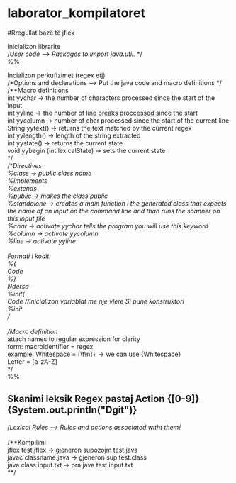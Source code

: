 # laborator_kompilatoret

#Rregullat bazë të jflex

Inicializon librarite <br/>
/*User code   --> Packages to import java.util.* */ <br/>
%% <br/>

Incializon  perkufizimet (regex etj)<br/>
/*Options and declerations --> Put the java code and macro definitions */<br/>
/**Macro definitions<br/>
int yychar -> the number of characters processed since the start of the input<br/>
int yyline -> the number of line breaks proccessed since the start<br/>
int yycolumn -> number of char processed since the start of the current line<br/>
String yytext() -> returns the text matched by the current regex<br/>
int yylength() -> length of the string extracted<br/>
int yystate() -> returns the current state<br/>
void  yybegin (int lexicalState) -> sets the current state<br/>
*/<br/>
/**Directives<br/>
%class <classname> -> public class name<br/>
%implements <interface> <br/>
%extends <classname> <br/>
%public -> makes the class public<br/>
%standalone -> creates a main function i the generated class that expects the name of an input on the command line and than runs the scanner on this input file<br/>
%char -> activate yychar tells the program you will use this keyword<br/>
%column -> activate yycolumn<br/>
%line -> activate yyline<br/>
<br/>
Formati i kodit:<br/>
%{<br/>
    Code<br/>
%}<br/>
Ndersa<br/>
%init{<br/>
    Code //inicializon variablat me nje vlere Si pune konstruktori<br/>
%init<br/>
*/<br/>
<br/>
/*Macro definition***<br/>
attach names to regular expression for clarity<br/>
form: macroidentifier = regex<br/>
example: Whitespace = [\t\n]+   -> we can use {Whitespace}<br/>
Letter = [a-zA-Z]<br/>
*/<br/>
%%<br/>
## Skanimi leksik Regex pastaj Action {[0-9]} {System.out.println("Dgit")}<br/>
/*Lexical Rules --> Rules and actions associated witht them*/<br/>
<br/>
/**Kompilimi<br/>
 jflex test.jflex  -> gjeneron supozojm test.java<br/>
 javac classname.java -> gjeneron sup test.class<br/>
 java class input.txt -> pra java test input.txt<br/>
**/<br/>
<br/>
